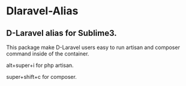 # Dlaravel-Alias
## D-Laravel alias for Sublime3.

This package make D-Laravel users easy to run artisan and composer command inside of the container.

alt+super+i for php artisan.

super+shift+c for composer.
